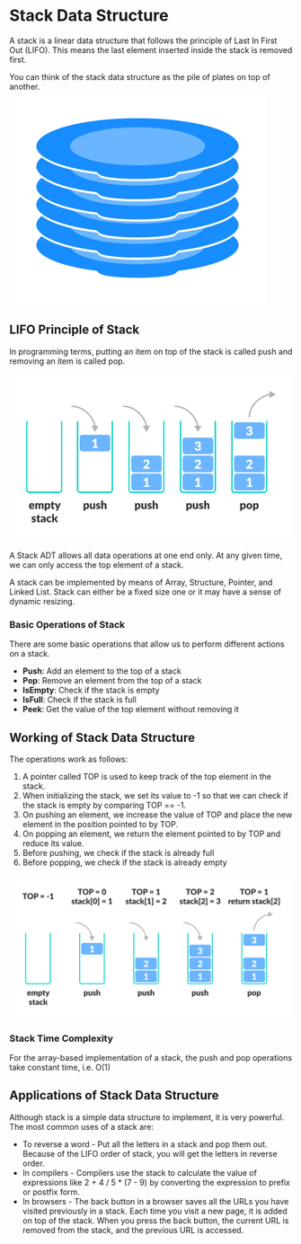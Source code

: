 # Stack Data Structure

A stack is a linear data structure that follows the principle of Last In First Out (LIFO). This means the last element inserted inside the stack is removed first.

You can think of the stack data structure as the pile of plates on top of another.
![stack of plates](images/stack-of-plates.png)

## LIFO Principle of Stack
In programming terms, putting an item on top of the stack is called push and removing an item is called pop.

![stack pop and push operations](images/stack.png)

A Stack ADT allows all data operations at one end only. At any given time, we can only access the top element of a stack.

A stack can be implemented by means of Array, Structure, Pointer, and Linked List. Stack can either be a fixed size one or it may have a sense of dynamic resizing. 

### Basic Operations of Stack

There are some basic operations that allow us to perform different actions on a stack.

- **Push**: Add an element to the top of a stack
- **Pop**: Remove an element from the top of a stack
- **IsEmpty**: Check if the stack is empty
- **IsFull**: Check if the stack is full
- **Peek**: Get the value of the top element without removing it

## Working of Stack Data Structure
The operations work as follows:

1. A pointer called TOP is used to keep track of the top element in the stack.
1. When initializing the stack, we set its value to -1 so that we can check if the stack is empty by comparing TOP == -1.
1. On pushing an element, we increase the value of TOP and place the new element in the position pointed to by TOP.
1. On popping an element, we return the element pointed to by TOP and reduce its value.
1. Before pushing, we check if the stack is already full
1. Before popping, we check if the stack is already empty

![stack opertaion](images/stack-operations.png)

### Stack Time Complexity
For the array-based implementation of a stack, the push and pop operations take constant time, i.e. O(1)

## Applications of Stack Data Structure
Although stack is a simple data structure to implement, it is very powerful. The most common uses of a stack are:

- To reverse a word - Put all the letters in a stack and pop them out. Because of the LIFO order of stack, you will get the letters in reverse order.
- In compilers - Compilers use the stack to calculate the value of expressions like 2 + 4 / 5 * (7 - 9) by converting the expression to prefix or postfix form.
- In browsers - The back button in a browser saves all the URLs you have visited previously in a stack. Each time you visit a new page, it is added on top of the stack. When you press the back button, the current URL is removed from the stack, and the previous URL is accessed.